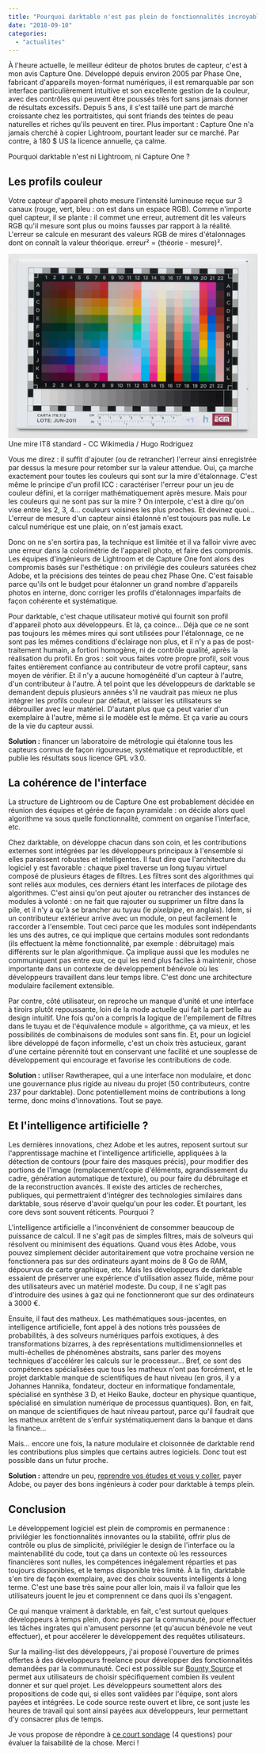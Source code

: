 ```yaml
---
title: "Pourquoi darktable n'est pas plein de fonctionnalités incroyables"
date: "2018-09-10"
categories: 
  - "actualites"
---
```


À l'heure actuelle, le meilleur éditeur de photos brutes de capteur, c'est à mon avis Capture One. Développé depuis environ 2005 par Phase One, fabricant d'appareils moyen-format numériques, il est remarquable par son interface particulièrement intuitive et son excellente gestion de la couleur, avec des contrôles qui peuvent être poussés très fort sans jamais donner de résultats excessifs. Depuis 5 ans, il s'est taillé une part de marché croissante chez les portraitistes, qui sont friands des teintes de peau naturelles et riches qu'ils peuvent en tirer. Plus important : Capture One n'a jamais cherché à copier Lightroom, pourtant leader sur ce marché. Par contre, à 180 $ US la licence annuelle, ça calme.

Pourquoi darktable n'est ni Lightroom, ni Capture One ?

## Les profils couleur

Votre capteur d'appareil photo mesure l'intensité lumineuse reçue sur 3 canaux (rouge, vert, bleu : on est dans un espace RGB). Comme n'importe quel capteur, il se plante : il commet une erreur, autrement dit les valeurs RGB qu'il mesure sont plus ou moins fausses par rapport à la réalité. L'erreur se calcule en mesurant des valeurs RGB de mires d'étalonnages  dont on connaît la valeur théorique. erreur² = (théorie - mesure)².

[![](images/IT8_color_target_by_EGM_Laboratories.jpg)](https://upload.wikimedia.org/wikipedia/commons/c/c0/IT8_color_target_by_EGM_Laboratories.jpg) Une mire IT8 standard - CC Wikimedia / Hugo Rodriguez

Vous me direz : il suffit d'ajouter (ou de retrancher) l'erreur ainsi enregistrée par dessus la mesure pour retomber sur la valeur attendue. Oui, ça marche exactement pour toutes les couleurs qui sont sur la mire d'étalonnage. C'est même le principe d'un profil ICC : caractériser l'erreur pour un jeu de couleur défini, et la corriger mathématiquement après mesure. Mais pour les couleurs qui ne sont pas sur la mire ? On interpole, c'est à dire qu'on vise entre les 2, 3, 4… couleurs voisines les plus proches. Et devinez quoi… L'erreur de mesure d'un capteur ainsi étalonné n'est toujours pas nulle. Le calcul numérique est une plaie, on n'est jamais exact.

Donc on ne s'en sortira pas, la technique est limitée et il va falloir vivre avec une erreur dans la colorimétrie de l'appareil photo, et faire des compromis. Les équipes d'ingénieurs de Lightroom et de Capture One font alors des compromis basés sur l'esthétique : on privilégie des couleurs saturées chez Adobe, et la précisions des teintes de peau chez Phase One. C'est faisable parce qu'ils ont le budget pour étalonner un grand nombre d'appareils photos en interne, donc corriger les profils d'étalonnages imparfaits de façon cohérente et systématique.

Pour darktable, c'est chaque utilisateur motivé qui fournit son profil d'appareil photo aux développeurs. Et là, ça coince… Déjà que ce ne sont pas toujours les mêmes mires qui sont utilisées pour l'étalonnage, ce ne sont pas les mêmes conditions d'éclairage non plus, et il n'y a pas de post-traitement humain, a fortiori homogène, ni de contrôle qualité, après la réalisation du profil. En gros : soit vous faites votre propre profil, soit vous faites entièrement confiance au contributeur de votre profil capteur, sans moyen de vérifier. Et il n'y a aucune homogénéité d'un capteur à l'autre, d'un contributeur à l'autre. À tel point que les développeurs de darktable se demandent depuis plusieurs années s'il ne vaudrait pas mieux ne plus intégrer les profils couleur par défaut, et laisser les utilisateurs se débrouiller avec leur matériel. D'autant plus que ça peut varier d'un exemplaire à l'autre, même si le modèle est le même. Et ça varie au cours de la vie du capteur aussi.

**Solution :** financer un laboratoire de métrologie qui étalonne tous les capteurs connus de façon rigoureuse, systématique et reproductible, et publie les résultats sous licence GPL v3.0.

## La cohérence de l'interface

La structure de Lightroom ou de Capture One est probablement décidée en réunion des équipes et gérée de façon pyramidale : on décide alors quel algorithme va sous quelle fonctionnalité, comment on organise l'interface, etc.

Chez darktable, on développe chacun dans son coin, et les contributions externes sont intégrées par les développeurs principaux à l'ensemble si elles paraissent robustes et intelligentes. Il faut dire que l'architecture du logiciel y est favorable : chaque pixel traverse un long tuyau virtuel composé de plusieurs étages de filtres. Les filtres sont des algorithmes qui sont reliés aux modules, ces derniers étant les interfaces de pilotage des algorithmes. C'est ainsi qu'on peut ajouter ou retrancher des instances de modules à volonté : on ne fait que rajouter ou supprimer un filtre dans la pile, et il n'y a qu'à se brancher au tuyau (le _pixelpipe_, en anglais). Idem, si un contributeur extérieur arrive avec un module, on peut facilement le raccorder à l'ensemble. Tout ceci parce que les modules sont indépendants les uns des autres, ce qui implique que certains modules sont redondants (ils effectuent la même fonctionnalité, par exemple : débruitage) mais différents sur le plan algorithmique. Ça implique aussi que les modules ne communiquent pas entre eux, ce qui les rend plus faciles à maintenir, chose importante dans un contexte de développement bénévole où les développeurs travaillent dans leur temps libre. C'est donc une architecture modulaire facilement extensible.

Par contre, côté utilisateur, on reproche un manque d'unité et une interface à tiroirs plutôt repoussante, loin de la mode actuelle qui fait la part belle au design intuitif. Une fois qu'on a compris la logique de l'empilement de filtres dans le tuyau et de l'équivalence module = algorithme, ça va mieux, et les possibilités de combinaisons de modules sont sans fin. Et, pour un logiciel libre développé de façon informelle, c'est un choix très astucieux, garant d'une certaine pérennité tout en conservant une facilité et une souplesse de développement qui encourage et favorise les contributions de code.

**Solution :** utiliser Rawtherapee, qui a une interface non modulaire, et donc une gouvernance plus rigide au niveau du projet (50 contributeurs, contre 237 pour darktable). Donc potentiellement moins de contributions à long terme, donc moins d'innovations. Tout se paye.

## Et l'intelligence artificielle ?

Les dernières innovations, chez Adobe et les autres, reposent surtout sur l'apprentissage machine et l'intelligence artificielle, appliquées à la détection de contours (pour faire des masques précis), pour modifier des portions de l'image (remplacement/copie d'éléments, agrandissement du cadre, génération automatique de texture), ou pour faire du débruitage et de la reconstruction avancés. Il existe des articles de recherches, publiques, qui permettraient d'intégrer des technologies similaires dans darktable, sous réserve d'avoir quelqu'un pour les coder. Et pourtant, les core devs sont souvent réticents. Pourquoi ?

L'intelligence artificielle a l'inconvénient de consommer beaucoup de puissance de calcul. Il ne s'agit pas de simples filtres, mais de solveurs qui résolvent ou minimisent des équations. Quand vous êtes Adobe, vous pouvez simplement décider autoritairement que votre prochaine version ne fonctionnera pas sur des ordinateurs ayant moins de 8 Go de RAM, dépourvus de carte graphique, etc. Mais les développeurs de darktable essaient de préserver une expérience d'utilisation assez fluide, même pour des utilisateurs avec un matériel modeste. Du coup, il ne s'agit pas d'introduire des usines à gaz qui ne fonctionneront que sur des ordinateurs à 3000 €.

Ensuite, il faut des matheux. Les mathématiques sous-jacentes, en intelligence artificielle, font appel à des notions très poussées de probabilités, à des solveurs numériques parfois exotiques, à des transformations bizarres, à des représentations multidimensionnelles et multi-échelles de phénomènes abstraits, sans parler des moyens techniques d'accélérer les calculs sur le processeur… Bref, ce sont des compétences spécialisées que tous les matheux n'ont pas forcément, et le projet darktable manque de scientifiques de haut niveau (en gros, il y a Johannes Hannika, fondateur, docteur en informatique fondamentale, spécialisé en synthèse 3 D, et Heiko Bauke, docteur en physique quantique, spécialisé en simulation numérique de processus quantiques). Bon, en fait, on manque de scientifiques de haut niveau partout, parce qu'il faudrait que les matheux arrêtent de s'enfuir systématiquement dans la banque et dans la finance…

Mais… encore une fois, la nature modulaire et cloisonnée de darktable rend les contributions plus simples que certains autres logiciels. Donc tout est possible dans un futur proche.

**Solution :** attendre un peu, [reprendre vos études et vous y coller](https://www.edx.org/course/sparse-representations-in-signal-and-image-processing-fundamentals), payer Adobe, ou payer des bons ingénieurs à coder pour darktable à temps plein.

## Conclusion

Le développement logiciel est plein de compromis en permanence : privilégier les fonctionnalités innovantes ou la stabilité, offrir plus de contrôle ou plus de simplicité, privilégier le design de l'interface ou la maintenabilité du code, tout ça dans un contexte où les ressources financières sont nulles, les compétences inégalement réparties et pas toujours disponibles, et le temps disponible très limité. À la fin, darktable s'en tire de façon exemplaire, avec des choix souvents intelligents à long terme. C'est une base très saine pour aller loin, mais il va falloir que les utilisateurs jouent le jeu et comprennent ce dans quoi ils s'engagent.

Ce qui manque vraiment à darktable, en fait, c'est surtout quelques développeurs à temps plein, donc payés par la communauté, pour effectuer les tâches ingrates qui n'amusent personne (et qu'aucun bénévole ne veut effectuer), et pour accélerer le développement des requêtes utilisateurs.

Sur la mailing-list des développeurs, j'ai proposé l'ouverture de primes offertes à des développeurs freelance pour développer des fonctionnalités demandées par la communauté. Ceci est possible sur [Bounty Source](https://www.bountysource.com/teams/darktable/issues) et permet aux utilisateurs de choisir spécifiquement combien ils veulent donner et sur quel projet. Les développeurs soumettent alors des propositions de code qui, si elles sont validées par l'équipe, sont alors payées et intégrées. Le code source reste ouvert et libre, ce sont juste les heures de travail qui sont ainsi payées aux développeurs, leur permettant d'y consacrer plus de temps.

Je vous propose de répondre à [ce court sondage](https://framaforms.org/politique-de-financement-de-darktable-1536558315) (4 questions) pour évaluer la faisabilité de la chose. Merci !
